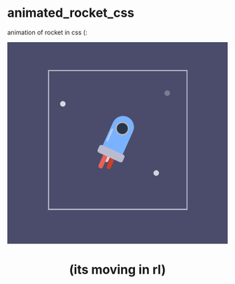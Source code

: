 # animated_rocket_css
animation of rocket in css (: 

<p align="center"><img src="img.png" alt=""></p>
<h1 align="center">(its moving in rl)</h1>

